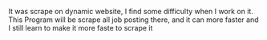 It was scrape on dynamic website, I find some difficulty when I work on it. This Program will be scrape all job posting there, and it can more faster and I still learn to make it more faste to scrape it